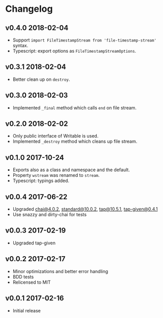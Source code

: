 # Changelog

## v0.4.0 2018-02-04

  * Support `import FileTimestampStream from 'file-timestamp-stream'` syntax.
  * Typescript: export options as `FileTimestampStreamOptions`.

## v0.3.1 2018-02-04

  * Better clean up on `destroy`.

## v0.3.0 2018-02-03

  * Implemented `_final` method which calls `end` on file stream.

## v0.2.0 2018-02-02

  * Only public interface of Writable is used.
  * Implemented `_destroy` method which cleans up file stream.

## v0.1.0 2017-10-24

  * Exports also as a class and namespace and the default.
  * Property `wstream` was renamed to `stream`.
  * Typescript: typings added.

## v0.0.4 2017-06-22

  * Upgraded chai@4.0.2, standard@10.0.2, tap@10.5.1, tap-given@0.4.1
  * Use snazzy and dirty-chai for tests

## v0.0.3 2017-02-19

  * Upgraded tap-given

## v0.0.2 2017-02-17

  * Minor optimizations and better error handling
  * BDD tests
  * Relicensed to MIT

## v0.0.1 2017-02-16

  * Initial release
